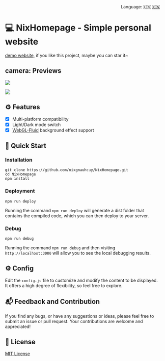 <div align="right">
  Language:
  🇺🇸
  <a title="Chinese" href="/README_CN.md">🇨🇳</a>
</div>

# :computer: NixHomepage - Simple personal website

[demo website](https://www.nixgnauhcuy.top/), if you like this project, maybe you can star it~

## camera: Previews

![](/docs/img/img1.png)

![](/docs/img/img2.png)

## :gear: Features

- [x] Multi-platform compatibility
- [x] Light/Dark mode switch
- [x] [WebGL-Fluid](https://github.com/AYJCSGM/WebGL-Fluid-Simulation/tree/master) background effect support

## :rocket: Quick Start

### Installation

```
git clone https://github.com/nixgnauhcuy/NixHomepage.git
cd NixHomepage
npm install
```

### Deployment

```
npm run deploy
```

Running the command `npm run deploy` will generate a dist folder that contains the compiled code, which you can then deploy to your server.

### Debug

```
npm run debug
```

Running the command `npm run debug` and then visiting `http://localhost:3000` will allow you to see the local debugging results.

## :gear: Config

Edit the `config.js` file to customize and modify the content to be displayed. It offers a high degree of flexibility, so feel free to explore.

## :mailbox_with_mail: Feedback and Contribution

If you find any bugs, or have any suggestions or ideas, please feel free to submit an issue or pull request. Your contributions are welcome and appreciated!

## :page_facing_up: License

[MIT License](https://github.com/nixgnauhcuy/NixHomepage/blob/main/LICENSE)
